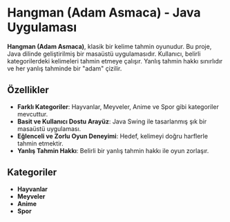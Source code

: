 # Hangman (Adam Asmaca) - Java Uygulaması

**Hangman (Adam Asmaca)**, klasik bir kelime tahmin oyunudur. Bu proje, Java dilinde geliştirilmiş bir masaüstü uygulamasıdır. Kullanıcı, belirli kategorilerdeki kelimeleri tahmin etmeye çalışır. Yanlış tahmin hakkı sınırlıdır ve her yanlış tahminde bir "adam" çizilir.

## Özellikler

- **Farklı Kategoriler**: Hayvanlar, Meyveler, Anime ve Spor gibi kategoriler mevcuttur.
- **Basit ve Kullanıcı Dostu Arayüz**: Java Swing ile tasarlanmış şık bir masaüstü uygulaması.
- **Eğlenceli ve Zorlu Oyun Deneyimi**: Hedef, kelimeyi doğru harflerle tahmin etmektir.
- **Yanlış Tahmin Hakkı**: Belirli bir yanlış tahmin hakkı ile oyun zorlaşır.

## Kategoriler
- **Hayvanlar**
- **Meyveler**
- **Anime**
- **Spor**

